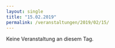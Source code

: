 ```yaml
---
layout: single
title: "15.02.2019"
permalink: /veranstaltungen/2019/02/15/
---
```


Keine Veranstaltung an diesem Tag.
